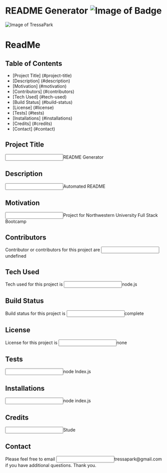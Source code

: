 
# README Generator ![Image of Badge](https://img.shields.io/badge/ReadMeGenrator-v1.0-green) 

![Image of TressaPark](https://avatars3.githubusercontent.com/u/60233280?v=4)


# ReadMe
## Table of Contents
* [Project Title] (#project-title)
* [Description] (#description)
* [Motivation] (#motivation)
* [Contributors] (#contributors)
* [Tech Used] (#tech-used)
* [Build Status] (#build-status)
* [License] (#license)
* [Tests] (#tests)
* [Installations] (#installations)
* [Credits] (#credits)
* [Contact] (#contact)

## Project Title
<p><input type="text" name="title" value="">README Generator</p>

## Description
<p><input type="text" name= "description" value="">Automated README</p>

## Motivation
<p><input type="text" name= "motivation" value="">Project for Northwestern University Full Stack Bootcamp</p>

## Contributors
<p>Contributor or contributors for this project are <input type="text" name="contributors" value="">undefined</p>

## Tech Used
<p>Tech used for this project is <input type="text" name="tech" value="">node.js</p>

## Build Status
<p>Build status for this project is <input type="text" name="build" value="">complete</p>

## License
<p>License for this project is <input type="text" name="license" value ="">none</p>

## Tests
<p><input type="text" name="tests" value="">node Index.js</p>

## Installations
<p><input type="text" name="installations" value="">node index.js</p>

## Credits
<p><input type="text" name="credits" value="">Stude</p>

## Contact
<p>Please feel free to email <input type="text" name="email" value="">tressapark@gmail.com if you have additional questions.  Thank you.</p>
